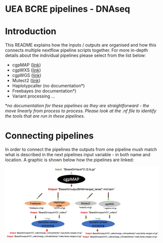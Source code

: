 # UEA BCRE pipelines - DNAseq

# Introduction

This README explains how the inputs / outputs are organised and how this connects multiple nextflow pipeline scripts together. For more in-depth details about the individual pipelines please select from the list below:

- cgpMAP ([link](Exome/cgpmap/README.md))
- cgpWXS ([link](Exome/somatic/cgpwxs/README.md))
- cgpWGS ([link](WGS/somatic/cgpwgs/README.md))
- Mutect2 ([link](Exome/somatic/mutect2/README.md))
- Haplotypcaller (no documentation*)
- Freebayes (no documentation*)
- Variant processing ...

*_no documentation for these pipelines as they are straightforward - the move linearly from process to process. Please look at the .nf file to identify the tools that are run in these pipelines._

# Connecting pipelines

In order to connect the pipelines the outputs from one pipeline mush match what is described in the next pipelines input variable - in both name and location. A graphic is shown below how the pipelines are linked:


![figure-1](../misc/DNAseq_summary.png)
